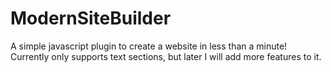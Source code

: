 # ModernSiteBuilder
A simple javascript plugin to create a website in less than a minute! Currently only supports text sections, but later I will add more features to it.
